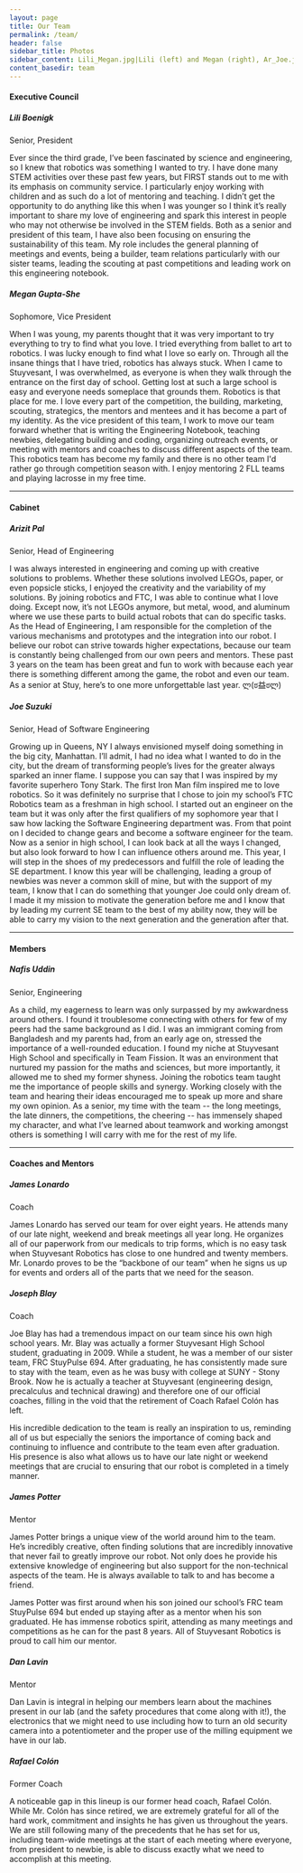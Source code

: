 ```yaml
---
layout: page
title: Our Team
permalink: /team/
header: false
sidebar_title: Photos
sidebar_content: Lili_Megan.jpg|Lili (left) and Megan (right), Ar_Joe.jpg|Joe (left) and Arzit (right), blay.jpg|Mr. Blay
content_basedir: team
---
```


#### Executive Council

##### Lili Boenigk
Senior, President

Ever since the third grade, I’ve been fascinated by science and engineering, so I knew that robotics was something I wanted to try. I have done many STEM activities over these past few years, but FIRST stands out to me with its emphasis on community service. I particularly enjoy working with children and as such do a lot of mentoring and teaching. I didn’t get the opportunity to do anything like this when I was younger so I think it’s really important to share my love of engineering and spark this interest in people who may not otherwise be involved in the STEM fields.  Both as a senior and president of this team, I have also been focusing on ensuring the sustainability of this team. My role includes the general planning of meetings and events, being a builder, team relations particularly with our sister teams, leading the scouting at past competitions and leading work on this engineering notebook.

##### Megan Gupta-She
Sophomore, Vice President

When I was young, my parents thought that it was very important to try everything to try to find what you love. I tried everything from ballet to art to robotics. I was lucky enough to find what I love so early on. Through all the insane things that I have tried, robotics has always stuck. When I came to Stuyvesant, I was overwhelmed, as everyone is when they walk through the entrance on the first day of school. Getting lost at such a large school is easy and everyone needs someplace that grounds them. Robotics is that place for me. I love every part of the competition, the building, marketing, scouting, strategics, the mentors and mentees and it has become a part of my identity. As the vice president of this team, I work to move our team forward whether that is writing the Engineering Notebook, teaching newbies, delegating building and coding, organizing outreach events, or meeting with mentors and coaches to discuss different aspects of the team. This robotics team has become my family and there is no other team I'd rather go through competition season with. I enjoy mentoring 2 FLL teams and playing lacrosse in my free time.

---

#### Cabinet

##### Arizit Pal
Senior, Head of Engineering

I was always interested in engineering and coming up with creative solutions to problems. Whether these solutions involved LEGOs, paper, or even popsicle sticks, I enjoyed the creativity and the variability of my solutions. By joining robotics and FTC, I was able to continue what I love doing. Except now, it’s not LEGOs anymore, but metal, wood, and aluminum where we use these parts to build actual robots that can do specific tasks. As the Head of Engineering, I am responsible for the completion of the various mechanisms and prototypes and the integration into our robot. I believe our robot can strive towards higher expectations, because our team is constantly being challenged from our own peers and mentors. These past 3 years on the team has been great and fun to work with because each year there is something different among the game, the robot and even our team. As a senior at Stuy, here’s to one more unforgettable last year. ლ(ಠ益ಠლ)

##### Joe Suzuki
Senior, Head of Software Engineering

Growing up in Queens, NY I always envisioned myself doing something in the big city, Manhattan. I’ll admit, I had no idea what I wanted to do in the city, but the dream of transforming people’s lives for the greater always sparked an inner flame. I suppose you can say that I was inspired by my favorite superhero Tony Stark. The first Iron Man film inspired me to love robotics. So it was definitely no surprise that I chose to join my school’s FTC Robotics team as a freshman in high school. I started out an engineer on the team but it was only after the first qualifiers of my sophomore year that I saw how lacking the Software Engineering department was. From that point on I decided to change gears and become a software engineer for the team. Now as a senior in high school, I can look back at all the ways I changed, but also look forward to how I can influence others around me. This year, I will step in the shoes of my predecessors and fulfill the role of leading the SE department. I know this year will be challenging, leading a group of newbies was never a common skill of mine, but with the support of my team, I know that I can do something that younger Joe could only dream of. I made it my mission to motivate the generation before me and I know that by leading my current SE team to the best of my ability now, they will be able to carry my vision to the next generation and the generation after that.

---

#### Members

##### Nafis Uddin
Senior, Engineering

As a child, my eagerness to learn was only surpassed by my awkwardness around others. I found it troublesome connecting with others for few of my peers had the same background as I did. I was an immigrant coming from Bangladesh and my parents had, from an early age on, stressed the importance of a well-rounded education. I found my niche at Stuyvesant High School and specifically in Team Fission. It was an environment that nurtured my passion for the maths and sciences, but more importantly, it allowed me to shed my former shyness. Joining the robotics team taught me the importance of people skills and synergy. Working closely with the team and hearing their ideas encouraged me to speak up more and share my own opinion. As a senior, my time with the team -- the long meetings, the late dinners, the competitions, the cheering -- has immensely shaped my character, and what I’ve learned about teamwork and working amongst others is something I will carry with me for the rest of my life. 

---

#### Coaches and Mentors

##### James Lonardo
Coach

James Lonardo has served our team for over eight years. He attends many of our late night, weekend and break meetings all year long. He organizes all of our paperwork from our medicals to trip forms, which is no easy task when Stuyvesant Robotics has close to one hundred and twenty members. Mr. Lonardo proves to be the “backbone of our team” when he signs us up for events and orders all of the parts that we need for the season.

##### Joseph Blay
Coach

Joe Blay has had a tremendous impact on our team since his own high school years. Mr. Blay was actually a former Stuyvesant High School student, graduating in 2009. While a student, he was a member of our sister team, FRC StuyPulse 694. After graduating, he has consistently made sure to stay with the team, even as he was busy with college at SUNY - Stony Brook. Now he is actually a teacher at Stuyvesant (engineering design, precalculus and technical drawing) and therefore one of our official coaches, filling in the void that the retirement of Coach Rafael Colón has left.

His incredible dedication to the team is really an inspiration to us, reminding all of us but especially the seniors the importance of coming back and continuing to influence and contribute to the team even after graduation. His presence is also what allows us to have our late night or weekend meetings that are crucial to ensuring that our robot is completed in a timely manner.

##### James Potter
Mentor

James Potter brings a unique view of the world around him to the team. He’s incredibly creative, often finding solutions that are incredibly innovative that never fail to greatly improve our robot. Not only does he provide his extensive knowledge of engineering but also support for the non-technical aspects of the team. He is always available to talk to and has become a friend.

James Potter was first around when his son joined our school’s FRC team StuyPulse 694 but ended up staying after as a mentor when his son graduated. He has immense robotics spirit, attending as many meetings and competitions as he can for the past 8 years. All of Stuyvesant Robotics is proud to call him our mentor.

##### Dan Lavin
Mentor

Dan Lavin is integral in helping our members learn about the machines present in our lab (and the safety procedures that come along with it!), the electronics that we might need to use including how to turn an old security camera into a potentiometer and the proper use of the milling equipment we have in our lab.

##### Rafael Colón
Former Coach

A noticeable gap in this lineup is our former head coach, Rafael Colón. While Mr. Colón has since retired, we are extremely grateful for all of the hard work, commitment and insights he has given us throughout the years. We are still following many of the precedents that he has set for us, including team-wide meetings at the start of each meeting where everyone, from president to newbie, is able to discuss exactly what we need to accomplish at this meeting.
